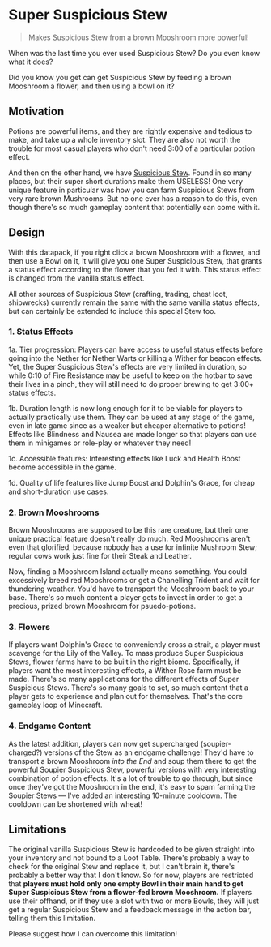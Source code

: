 # Super Suspicious Stew

> Makes Suspicious Stew from a brown Mooshroom more powerful!

When was the last time you ever used Suspicious Stew? Do you even know what it does?

Did you know you get can get Suspicious Stew by feeding a brown Mooshroom a flower, and then using a bowl on it?

## Motivation

Potions are powerful items, and they are rightly expensive and tedious to make, and take up a whole inventory slot. They are also not worth the trouble for most casual players who don't need 3:00 of a particular potion effect.

And then on the other hand, we have [Suspicious Stew](https://minecraft.fandom.com/wiki/Suspicious_Stew). Found in so many places, but their super short durations make them USELESS! One very unique feature in particular was how you can farm Suspicious Stews from very rare brown Mushrooms. But no one ever has a reason to do this, even though there's so much gameplay content that potentially can come with it.

## Design

With this datapack, if you right click a brown Mooshroom with a flower, and then use a Bowl on it, it will give you one Super Suspicious Stew, that grants a status effect according to the flower that you fed it with. This status effect is changed from the vanilla status effect.

All other sources of Suspicious Stew (crafting, trading, chest loot, shipwrecks) currently remain the same with the same vanilla status effects, but can certainly be extended to include this special Stew too.

### 1. Status Effects

1a. Tier progression: Players can have access to useful status effects before going into the Nether for Nether Warts or killing a Wither for beacon effects. Yet, the Super Suspicious Stew's effects are very limited in duration, so while 0:10 of Fire Resistance may be useful to keep on the hotbar to save their lives in a pinch, they will still need to do proper brewing to get 3:00+ status effects.

1b. Duration length is now long enough for it to be viable for players to actually practically use them. They can be used at any stage of the game, even in late game since as a weaker but cheaper alternative to potions! Effects like Blindness and Nausea are made longer so that players can use them in minigames or role-play or whatever they need!

1c. Accessible features: Interesting effects like Luck and Health Boost become accessible in the game.

1d. Quality of life features like Jump Boost and Dolphin's Grace, for cheap and short-duration use cases.

### 2. Brown Mooshrooms

Brown Mooshrooms are supposed to be this rare creature, but their one unique practical feature doesn't really do much. Red Mooshrooms aren't even that glorified, because nobody has a use for infinite Mushroom Stew; regular cows work just fine for their Steak and Leather.

Now, finding a Mooshroom Island actually means something. You could excessively breed red Mooshrooms or get a Chanelling Trident and wait for thundering weather. You'd have to transport the Mooshroom back to your base. There's so much content a player gets to invest in order to get a precious, prized brown Mooshroom for psuedo-potions.

### 3. Flowers

If players want Dolphin's Grace to conveniently cross a strait, a player must scavenge for the Lily of the Valley. To mass produce Super Suspicious Stews, flower farms have to be built in the right biome. Specifically, if players want the most interesting effects, a Wither Rose farm must be made. There's so many applications for the different effects of Super Suspicious Stews. There's so many goals to set, so much content that a player gets to experience and plan out for themselves. That's the core gameplay loop of Minecraft.

### 4. Endgame Content

As the latest addition, players can now get supercharged (soupier-charged?) versions of the Stew as an endgame challenge! They'd have to transport a brown Mooshroom *into the End* and soup them there to get the powerful Soupier Suspicious Stew, powerful versions with very interesting combination of potion effects. It's a lot of trouble to go through, but since once they've got the Mooshroom in the end, it's easy to spam farming the Soupier Stews — I've added an interesting 10-minute cooldown. The cooldown can be shortened with wheat!

## Limitations

The original vanilla Suspicious Stew is hardcoded to be given straight into your inventory and not bound to a Loot Table. There's probably a way to check for the original Stew and replace it, but I can't brain it, there's probably a better way that I don't know. So for now, players are restricted that **players must hold only one empty Bowl in their main hand to get Super Suspicious Stew from a flower-fed brown Mooshroom.** If players use their offhand, or if they use a slot with two or more Bowls, they will just get a regular Suspicious Stew and a feedback message in the action bar, telling them this limitation.

Please suggest how I can overcome this limitation!

<!-- 
## Modifications

Please comment any tweaks to the effects table! -->
